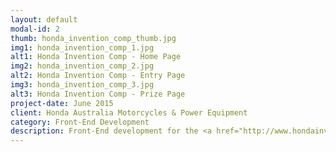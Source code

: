 ```yaml
---
layout: default
modal-id: 2
thumb: honda_invention_comp_thumb.jpg
img1: honda_invention_comp_1.jpg
alt1: Honda Invention Comp - Home Page
img2: honda_invention_comp_2.jpg
alt2: Honda Invention Comp - Entry Page
img3: honda_invention_comp_3.jpg
alt3: Honda Invention Comp - Prize Page
project-date: June 2015
client: Honda Australia Motorcycles & Power Equipment
category: Front-End Development
description: Front-End development for the <a href="http://www.hondainvention.com.au" target="_blank">Powered By Honda Invention Competition</a>. Features include a fully responsive design, file upload functionality (PHP and JQuery) and SVG. Website design was adapted from promotional print material.
---
```


